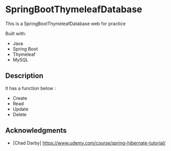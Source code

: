 # SpringBootThymeleafDatabase
 
This is a SpringBootThymeleafDatabase web for practice 

Built with:
    
- Java    
- Spring Boot 
- Thymeleaf
- MySQL    
 
## Description
 
It has a function below : 
  
- Create  
- Read 
- Update 
- Delete 

## Acknowledgments 
 
* [Chad Darby] https://www.udemy.com/course/spring-hibernate-tutorial/ 
